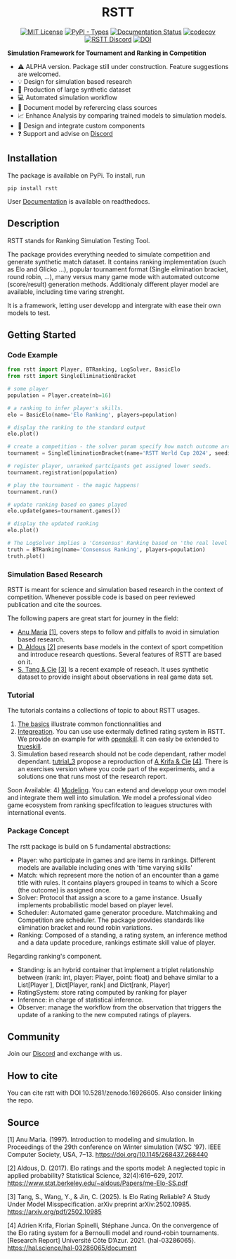 <div align="center">
<h1>RSTT</h1>

[![MIT License](https://img.shields.io/badge/license-MIT-lightgrey)](https://github.com/Ematrion/rstt/blob/main/LICENSE) [![PyPI - Types](https://img.shields.io/pypi/types/RSTT)](https://pypi.org/project/rstt/) [![Documentation Status](https://readthedocs.org/projects/rstt/badge/?version=latest)](https://rstt.readthedocs.io/en/latest/?badge=latest) [![codecov](https://codecov.io/github/Ematrion/rstt/graph/badge.svg?token=GY15EY4OTZ)](https://codecov.io/github/Ematrion/rstt) [![RSTT Discord](https://img.shields.io/discord/1354379146221981777?color=blue&label=Discord&logo=discord)](https://discord.gg/m8gN4UgHZ3) [![DOI](https://zenodo.org/badge/929746523.svg)](https://zenodo.org/badge/latestdoi/929746523)
</div>

**Simulation Framework for Tournament and Ranking in Competition**


- ⚠️ ALPHA version. Package still under construction. Feature suggestions are welcomed.
- 💡 Design for simulation based research
- 💽 Production of large synthetic dataset
- 💻 Automated simulation workflow
- 📃 Document model by referercing class sources
- 📈 Enhance Analysis by comparing trained models to simulation models.
- 🔧 Design and integrate custom components
- ❓ Support and advise on [Discord](https://discord.gg/CzjPzdzY)


## Installation

The package is available on PyPi. To install, run

```
pip install rstt
```

User [Documentation](https://rstt.readthedocs.io/en/latest/) is available on readthedocs.


## Description

RSTT stands for Ranking Simulation Testing Tool.

The package provides everything needed to simulate competition and generate synthetic match dataset.
It contains ranking implementation (such as Elo and Glicko ...), popular tournament format (Single elimination bracket, round robin, ...), many versus many game mode with automated outcome (score/result) generation methods. Additionaly different player model are available, including time varing strenght.

It is a framework, letting user developp and intergrate with ease their own models to test.

## Getting Started

### Code Example

```python
from rstt import Player, BTRanking, LogSolver, BasicElo
from rstt import SingleEliminationBracket

# some player
population = Player.create(nb=16)

# a ranking to infer player's skills.
elo = BasicElo(name='Elo Ranking', players=population)

# display the ranking to the standard output
elo.plot()

# create a competition - the solver param specify how match outcome are generated
tournament = SingleEliminationBracket(name='RSTT World Cup 2024', seeding=elo, solver=LogSolver())

# register player, unranked partcipants get assigned lower seeds.
tournament.registration(population)

# play the tournament - the magic happens!
tournament.run()

# update ranking based on games played
elo.update(games=tournament.games())

# display the updated ranking
elo.plot()

# The LogSolver implies a 'Consensus' Ranking based on 'the real level' of players.
truth = BTRanking(name='Consensus Ranking', players=population)
truth.plot()
```

### Simulation Based Research

RSTT is meant for science and simulation based research in the context of competition.
Whenever possible code is based on peer reviewed publication and cite the sources.

The following papers are great start for journey in the field:

- [Anu Maria](https://dl.acm.org/doi/pdf/10.1145/268437.268440) [[1]](#1), covers steps to follow and pitfalls to avoid in simulation based research.
- [D. Aldous](https://www.stat.berkeley.edu/~aldous/Papers/me-Elo-SS.pdf) [[2]](#2) presents base models in the context of sport competition and introduce research questions. Several features of RSTT are based on it.
- [S. Tang & Cie](https://arxiv.org/pdf/2502.10985) [[3]](#3) Is a recent example of reseach. It uses synthetic dataset to provide insight about observations in real game data set.


### Tutorial

The tutorials contains a collections of topic to about RSTT usages.

1) [The basics](tutorials/1_Basics/1_Basics.ipynb) illustrate common fonctionnalities and 
2) [Integreation](tutorials/2_Intergration/2_Integration.ipynb). You can use use extermaly defined rating system in RSTT. We provide an example for with [openskill](https://github.com/vivekjoshy/openskill.py). It can easly be extended to [trueskill](https://trueskill.org).
3) Simulation based research should not be code dependant, rather model dependant. [tutrial_3](tutorials/3_Research_Reproduction) propose a reproduction of [A Krifa & Cie](https://hal.science/hal-03286065/document) [[4]](#4). There is an exercises version where you code part of the experiments, and a solutions one that runs most of the research report.


Soon Available:
4) [Modeling](). You can extend and developp your own model and integrate them well into simulation.  We model a professional video game ecosystem from ranking specfifcation to leagues structures with international events.


### Package Concept

The rstt package is build on 5 fundamental abstractions:
- Player: who participate in games and are items in rankings. Different models are available including ones with 'time varying skills'
- Match: which represent more the notion of an encounter than a game title with rules. It contains players grouped in teams to which a Score (the outcome) is assigned once.
- Solver: Protocol that assign a score to a game instance. Usually implements probabilistic model based on player level. 
- Scheduler: Automated game generator procedure. Matchmaking and Competition are scheduler. The package provides standards like elimination bracket and round robin variations.
- Ranking: Composed of a standing, a rating system, an inference method and a data update procedure, rankings estimate skill value of player.


Regarding ranking's component. 
- Standing: is an hybrid container that implement a triplet relationship between (rank: int, player: Player, point: float) and behave similar to a List[Player ], Dict[Player, rank] and Dict[rank, Player]
- RatingSystem: store rating computed by ranking for player
- Inference: in charge of statistical inference.
- Observer: manage the workflow from the observation that triggers the update of a ranking to the new computed ratings of players.

## Community
Join our [Discord](https://discord.gg/m8gN4UgHZ3) and exchange with us.

## How to cite
You can cite rstt with DOI 10.5281/zenodo.16926605. Also consider linking the repo.

## Source
<a id="1">[1]</a> 
Anu Maria. (1997).
Introduction to modeling and simulation.
In Proceedings of the 29th conference on Winter simulation (WSC '97). IEEE Computer Society, USA, 7–13.
https://doi.org/10.1145/268437.268440

<a id="2">[2]</a> 
Aldous, D. (2017).
Elo ratings and the sports model: A neglected topic in applied probability?
Statistical Science, 32(4):616–629, 2017.
https://www.stat.berkeley.edu/~aldous/Papers/me-Elo-SS.pdf

<a id="3">[3]</a>
Tang, S., Wang, Y., & Jin, C. (2025).
Is Elo Rating Reliable? A Study Under Model Misspecification.
arXiv preprint arXiv:2502.10985.
https://arxiv.org/pdf/2502.10985

<a id="4">[4]</a>
Adrien Krifa, Florian Spinelli, Stéphane Junca.
On the convergence of the Elo rating system for a Bernoulli model and round-robin tournaments.
[Research Report] Université Côte D’Azur. 2021. ⟨hal-03286065⟩.
https://hal.science/hal-03286065/document